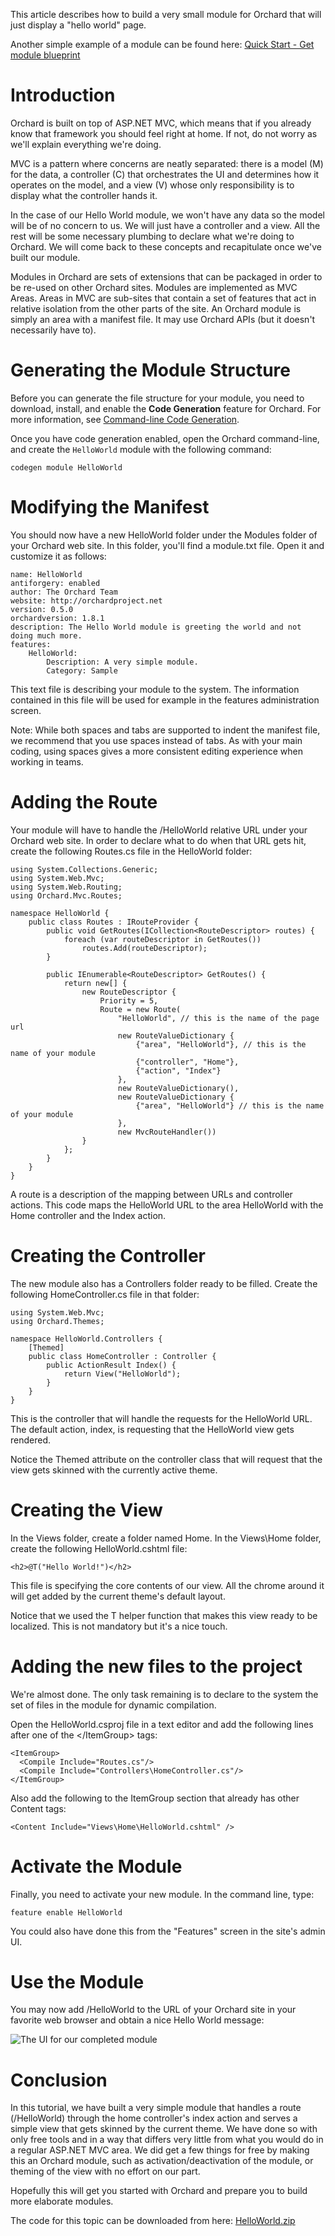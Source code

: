 This article describes how to build a very small module for Orchard that will just display a "hello world" page.

Another simple example of a module can be found here: [Quick Start - Get module blueprint](http://orchardjumpstart.codeplex.com/)


# Introduction

Orchard is built on top of ASP.NET MVC, which means that if you already know that framework you should feel right at home. If not, do not worry as we'll explain everything we're doing.

MVC is a pattern where concerns are neatly separated: there is a model (M) for the data, a controller (C) that orchestrates the UI and determines how it operates on the model, and a view (V) whose only responsibility is to display what the controller hands it.

In the case of our Hello World module, we won't have any data so the model will be of no concern to us. We will just have a controller and a view. All the rest will be some necessary plumbing to declare what we're doing to Orchard. We will come back to these concepts and recapitulate once we've built our module.

Modules in Orchard are sets of extensions that can be packaged in order to be re-used on other Orchard sites. Modules are implemented as MVC Areas. Areas in MVC are sub-sites that contain a set of features that act in relative isolation from the other parts of the site. An Orchard module is simply an area with a manifest file. It may use Orchard APIs (but it doesn't necessarily have to).

# Generating the Module Structure

Before you can generate the file structure for your module, you need to download, install, and enable the **Code Generation** feature for Orchard. For more information, see [Command-line Code Generation](Command-line-scaffolding).

Once you have code generation enabled, open the Orchard command-line, and create the `HelloWorld` module with the following command:

    
    codegen module HelloWorld


# Modifying the Manifest

You should now have a new HelloWorld folder under the Modules folder of your Orchard web site. In this folder, you'll find a module.txt file. Open it and customize it as follows:

    
    name: HelloWorld
    antiforgery: enabled
    author: The Orchard Team
    website: http://orchardproject.net
    version: 0.5.0
    orchardversion: 1.8.1
    description: The Hello World module is greeting the world and not doing much more. 
    features:
        HelloWorld:
            Description: A very simple module.
            Category: Sample


This text file is describing your module to the system. The information contained in this file will be used for example in the features administration screen.

  Note: While both spaces and tabs are supported to indent the manifest file, we recommend that you use spaces instead of tabs. As with your main coding, using spaces gives a more consistent editing experience when working in teams.

# Adding the Route

Your module will have to handle the /HelloWorld relative URL under your Orchard web site. In order to declare what to do when that URL gets hit, create the following Routes.cs file in the HelloWorld folder:

    
    using System.Collections.Generic;
    using System.Web.Mvc;
    using System.Web.Routing;
    using Orchard.Mvc.Routes;
    
    namespace HelloWorld {
        public class Routes : IRouteProvider {
            public void GetRoutes(ICollection<RouteDescriptor> routes) {
                foreach (var routeDescriptor in GetRoutes())
                    routes.Add(routeDescriptor);
            }
    
            public IEnumerable<RouteDescriptor> GetRoutes() {
                return new[] {
                    new RouteDescriptor {
                        Priority = 5,
                        Route = new Route(
                            "HelloWorld", // this is the name of the page url
                            new RouteValueDictionary {
                                {"area", "HelloWorld"}, // this is the name of your module
                                {"controller", "Home"},
                                {"action", "Index"}
                            },
                            new RouteValueDictionary(),
                            new RouteValueDictionary {
                                {"area", "HelloWorld"} // this is the name of your module
                            },
                            new MvcRouteHandler())
                    }
                };
            }
        }
    }


A route is a description of the mapping between URLs and controller actions. This code maps the HelloWorld URL to the area HelloWorld with the Home controller and the Index action.

# Creating the Controller

The new module also has a Controllers folder ready to be filled. Create the following HomeController.cs file in that folder:

    
    using System.Web.Mvc;
    using Orchard.Themes;
    
    namespace HelloWorld.Controllers {
        [Themed]
        public class HomeController : Controller {
            public ActionResult Index() {
                return View("HelloWorld");
            }
        }
    }


This is the controller that will handle the requests for the HelloWorld URL. The default action, index, is requesting that the HelloWorld view gets rendered.

Notice the Themed attribute on the controller class that will request that the view gets skinned with the currently active theme.

# Creating the View

In the Views folder, create a folder named Home. In the Views\Home folder, create the following HelloWorld.cshtml file:

    
    <h2>@T("Hello World!")</h2>


This file is specifying the core contents of our view. All the chrome around it will get added by the current theme's default layout.

Notice that we used the T helper function that makes this view ready to be localized. This is not mandatory but it's a nice touch.

# Adding the new files to the project

We're almost done. The only task remaining is to declare to the system the set of files in the module for dynamic compilation.

Open the HelloWorld.csproj file in a text editor and add the following lines after one of the &lt;/ItemGroup&gt; tags:

    
    <ItemGroup>
      <Compile Include="Routes.cs"/>
      <Compile Include="Controllers\HomeController.cs"/>
    </ItemGroup>


Also add the following to the ItemGroup section that already has other Content tags:

    
    <Content Include="Views\Home\HelloWorld.cshtml" />


# Activate the Module

Finally, you need to activate your new module. In the command line, type:

    
    feature enable HelloWorld


You could also have done this from the "Features" screen in the site's admin UI.

# Use the Module

You may now add /HelloWorld to the URL of your Orchard site in your favorite web browser and obtain a nice Hello World message:

![The UI for our completed module](../Attachments/Building-a-hello-world-module/HelloWorld.png)

# Conclusion

In this tutorial, we have built a very simple module that handles a route (/HelloWorld) through the home controller's index action and serves a simple view that gets skinned by the current theme. We have done so with only free tools and in a way that differs very little from what you would do in a regular ASP.NET MVC area. We did get a few things for free by making this an Orchard module, such as activation/deactivation of the module, or theming of the view with no effort on our part.

Hopefully this will get you started with Orchard and prepare you to build more elaborate modules.

The code for this topic can be downloaded from here: [HelloWorld.zip](../Attachments/Building-a-hello-world-module/HelloWorld.zip)
